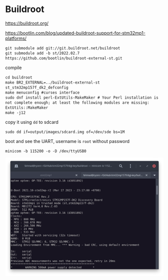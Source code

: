 # Buildroot

https://buildroot.org/

https://bootlin.com/blog/updated-buildroot-support-for-stm32mp1-platforms/

```shell
git submodule add git://git.buildroot.net/buildroot
git submodule add -b st/2022.02.7 https://github.com/bootlin/buildroot-external-st.git
```

compile

```shell
cd buildroot
make BR2_EXTERNAL=../buildroot-external-st st_stm32mp157f_dk2_defconfig
make menuconfig #curses interface
sudo dnf install perl-ExtUtils-MakeMaker # Your Perl installation is not complete enough; at least the following modules are missing: ExtUtils::MakeMaker
make -j12
```

copy it using `dd` to sdcard

```shell
sudo dd if=output/images/sdcard.img of=/dev/sde bs=1M
```

boot and see the UART, username is `root` without password

```shell
minicom -b 115200 -o -D /dev/ttyUSB0
```

![minicom](../images/Screenshot%20from%202023-03-17%2023-38-12.png)

